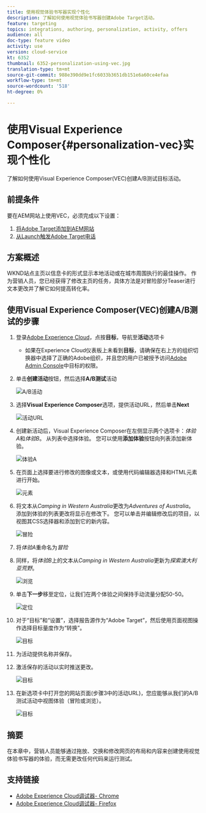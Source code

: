 ```yaml
---
title: 使用视觉体验书写器实现个性化
description: 了解如何使用视觉体验书写器创建Adobe Target活动。
feature: targeting
topics: integrations, authoring, personalization, activity, offers
audience: all
doc-type: feature video
activity: use
version: cloud-service
kt: 6352
thumbnail: 6352-personalization-using-vec.jpg
translation-type: tm+mt
source-git-commit: 988e390dd9e1fc6033b3651db151e6a60ce4efaa
workflow-type: tm+mt
source-wordcount: '518'
ht-degree: 0%

---
```



# 使用Visual Experience Composer{#personalization-vec}实现个性化

了解如何使用Visual Experience Composer(VEC)创建A/B测试目标活动。

## 前提条件

要在AEM网站上使用VEC，必须完成以下设置：

1. [将Adobe Target添加到AEM网站](./add-target-launch-extension.md)
1. [从Launch触发Adobe Target电话](./load-and-fire-target.md)

## 方案概述

WKND站点主页以信息卡的形式显示本地活动或在城市周围执行的最佳操作。 作为营销人员，您已经获得了修改主页的任务，具体方法是对冒险部分Teaser进行文本更改并了解它如何提高转化率。

## 使用Visual Experience Composer(VEC)创建A/B测试的步骤

1. 登录[Adobe Experience Cloud](https://experience.adobe.com/)，点按&#x200B;__目标__，导航至&#x200B;__活动__&#x200B;选项卡

   + 如果在Experience Cloud仪表板上未看到&#x200B;__目标__，请确保在右上方的组织切换器中选择了正确的Adobe组织，并且您的用户已被授予访问[Adobe Admin Console](https://adminconsole.adobe.com/)中目标的权限。

1. 单击&#x200B;**创建活动**&#x200B;按钮，然后选择&#x200B;**A/B测试**&#x200B;活动

   ![A/B活动](assets/ab-target-activity.png)

1. 选择&#x200B;**Visual Experience Composer**&#x200B;选项，提供活动URL，然后单击&#x200B;**Next**

   ![活动URL](assets/ab-test-url.png)

1. 创建新活动后，Visual Experience Composer在左侧显示两个选项卡：*体验A*&#x200B;和&#x200B;*体验B*。 从列表中选择体验。 您可以使用&#x200B;**添加体验**&#x200B;按钮向列表添加新体验。

   ![体验A](assets/experience.png)

1. 在页面上选择要进行修改的图像或文本，或使用代码编辑器选择和HTML元素进行开始。

   ![元素](assets/select-element.png)

1. 将文本从&#x200B;*Camping in Western Australia*&#x200B;更改为&#x200B;*Adventures of Australia*。 添加到体验的列表更改将显示在修改下。 您可以单击并编辑修改后的项目，以视图其CSS选择器和添加到它的新内容。

   ![冒险](assets/adventures.png)

1. 将&#x200B;*体验A*&#x200B;重命名为&#x200B;*冒险*
1. 同样，将&#x200B;*体验B*&#x200B;上的文本从&#x200B;*Camping in Western Australia*&#x200B;更新为&#x200B;*探索澳大利亚荒野*。

   ![浏览](assets/explore.png)

1. 单击&#x200B;**下一步**&#x200B;移至定位，让我们在两个体验之间保持手动流量分配50-50。

   ![定位](assets/targeting.png)

1. 对于“目标”和“设置”，选择报告源作为“Adobe Target”，然后使用页面视图操作选择目标量度作为“转换”。

   ![目标](assets/goals.png)

1. 为活动提供名称并保存。
1. 激活保存的活动以实时推送更改。

   ![目标](assets/activate.png)

1. 在新选项卡中打开您的网站页面(步骤3中的活动URL)，您应能够从我们的A/B测试活动中视图体验（冒险或浏览）。

   ![目标](assets/publish.png)

## 摘要

在本章中，营销人员能够通过拖放、交换和修改网页的布局和内容来创建使用视觉体验书写器的体验，而无需更改任何代码来运行测试。

## 支持链接

+ [Adobe Experience Cloud调试器- Chrome](https://chrome.google.com/webstore/detail/adobe-experience-cloud-de/ocdmogmohccmeicdhlhhgepeaijenapj)
+ [Adobe Experience Cloud调试器- Firefox](https://addons.mozilla.org/en-US/firefox/addon/adobe-experience-platform-dbg/)
